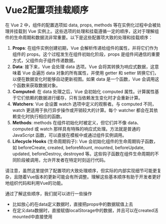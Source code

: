 # Vue2配置项挂载顺序

在 Vue 2 中，组件的配置选项如 data, props, methods 等在实例化过程中会被处理并挂载到 Vue 实例上。这些选项的处理和挂载遵循一定的顺序，这对于理解组件的生命周期和数据流非常重要。以下是这些配置项大致的处理和挂载顺序：

1. **Props**: 在组件实例创建初期，Vue 会解析传递给组件的属性，并将它们作为组件的 props。这个过程发生在组件初始化阶段，props 是组件间通信的重要方式，父组件向子组件传递数据。
2. **Data**: 接下来，Vue 会处理 data 选项。Vue 会将其转换为响应式数据，这意味着 Vue 会遍历 data 对象的所有属性，并使用 getter 和 setter 转换它们，以便在数据变化时能够自动更新视图。如果 data 是一个函数，Vue 会调用这个函数来获取数据对象。
3. **Computed**: 在 data 处理之后，Vue 会初始化 computed 属性。计算属性基于它们依赖的数据进行缓存，只有当依赖发生变化时才会重新计算。
4. **Watchers**: Vue 会设置 watch 选项中定义的观察者。与 computed 不同，watch 更适用于执行异步操作或开销较大的计算。每个 watcher 都会在其依赖变化时执行相应的函数。
5. **Methods**: methods 在组件初始化时被定义，但它们并不像 data、computed 或 watch 那样具有特殊的响应式处理。方法就是普通的 JavaScript 函数，可以直接在模板中或通过组件实例调用。
6. **Lifecycle Hooks** (生命周期钩子): Vue 会初始化组件的生命周期钩子函数，如 beforeCreate, created, beforeMount, mounted, beforeUpdate, updated, beforeDestroy, destroyed 等。这些钩子函数在组件生命周期的不同阶段被调用，允许开发者在特定时刻运行代码。

请注意，虽然这里提供了配置项的大致处理顺序，但实际的内部实现细节可能更复杂，且随着Vue版本的更新可能会有所调整。理解这些基本顺序有助于开发者更好地组织代码和利用Vue的功能。



通过了解这些顺序，我们就可以进行一些操作

- 比如放心的在data定义数据时，直接把props中的数据赋值上去
- 在定义data数据时，直接赋值localStorage中的数据，并且可以在created活mounted中直接使用



